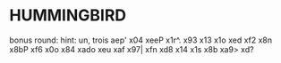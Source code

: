 # HUMMINGBIRD

bonus round:
hint: un, trois
aep' x04 xeeP x1r^. x93 x13 x1o xed xf2 x8n x8bP xf6 x0o x84 xado xeu xaf x97| xfn xd8 x14 x1s x8b xa9> xd?
